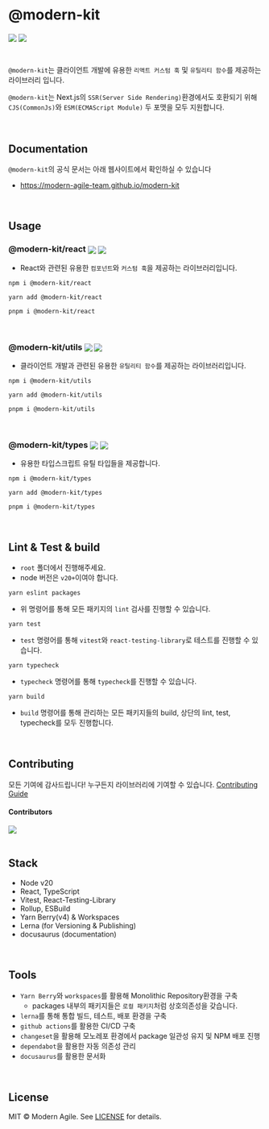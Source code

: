 # @modern-kit

<p>
  <img align="center" src="https://img.shields.io/badge/license-MIT-blue.svg">
  <img align="center" src="https://hits.seeyoufarm.com/api/count/incr/badge.svg?url=https%3A%2F%2Fgithub.com%2FModern-Agile-Team%2Fmodern-kit&count_bg=%2379C83D&title_bg=%23555555&icon=&icon_color=%23E7E7E7&title=hits&edge_flat=false"/>
</p>

<br />

`@modern-kit`는 클라이언트 개발에 유용한 `리액트 커스텀 훅` 및 `유틸리티 함수`를 제공하는 라이브러리 입니다.

`@modern-kit`는 Next.js의 `SSR(Server Side Rendering)`환경에서도 호환되기 위해 `CJS(CommonJs)`와 `ESM(ECMAScript Module)` 두 포맷을 모두 지원합니다.

<br />

## Documentation
`@modern-kit`의 공식 문서는 아래 웹사이트에서 확인하실 수 있습니다
- <a href="https://modern-agile-team.github.io/modern-kit" target="_blank">https://modern-agile-team.github.io/modern-kit</a>

<br />

## Usage

### @modern-kit/react <a href="https://www.npmjs.com/package/@modern-kit/react" target="_blank"><img align="center" src="https://img.shields.io/npm/v/@modern-kit/react.svg" /></a> <a href="https://bundlephobia.com/package/@modern-kit/react" target="_blank"><img align="center" src="https://img.shields.io/bundlephobia/minzip/@modern-kit/react/latest"></a>

- React와 관련된 유용한 `컴포넌트`와 `커스텀 훅`을 제공하는 라이브러리입니다.

```shell
npm i @modern-kit/react
```

```shell
yarn add @modern-kit/react
```

```shell
pnpm i @modern-kit/react
```

<br />

### @modern-kit/utils <a href="https://www.npmjs.com/package/@modern-kit/utils" target="_blank"><img align="center" src="https://img.shields.io/npm/v/@modern-kit/utils.svg" /></a> <a href="https://bundlephobia.com/package/@modern-kit/utils" target="_blank"><img align="center" src="https://img.shields.io/bundlephobia/minzip/@modern-kit/utils/latest"></a>

- 클라이언트 개발과 관련된 유용한 `유틸리티 함수`를 제공하는 라이브러리입니다.

```shell
npm i @modern-kit/utils
```

```shell
yarn add @modern-kit/utils
```

```shell
pnpm i @modern-kit/utils
```

<br />

### @modern-kit/types <a href="https://www.npmjs.com/package/@modern-kit/types" target="_blank"><img align="center" src="https://img.shields.io/npm/v/@modern-kit/types.svg" /></a> <a href="https://bundlephobia.com/package/@modern-kit/types" target="_blank"><img align="center" src="https://img.shields.io/bundlephobia/minzip/@modern-kit/types/latest"></a>

- 유용한 타입스크립트 유틸 타입들을 제공합니다.

```shell
npm i @modern-kit/types
```

```shell
yarn add @modern-kit/types
```

```shell
pnpm i @modern-kit/types
```

<br />

## Lint & Test & build

- `root` 폴더에서 진행해주세요.
- node 버전은 `v20+`이여야 합니다.

```shell
yarn eslint packages
```

- 위 명령어를 통해 모든 패키지의 `lint` 검사를 진행할 수 있습니다.

```shell
yarn test
```

- `test` 명령어를 통해 `vitest`와 `react-testing-library`로 테스트를 진행할 수 있습니다.

```shell
yarn typecheck
```

- `typecheck` 명령어를 통해 `typecheck`를 진행할 수 있습니다.

```shell
yarn build
```

- `build` 명령어를 통해 관리하는 모든 패키지들의 build, 상단의 lint, test, typecheck를 모두 진행합니다.

<br />

## Contributing
모든 기여에 감사드립니다! 누구든지 라이브러리에 기여할 수 있습니다.
[Contributing Guide](./.github/CONTRIBUTING.md)

#### Contributors
<a href="https://github.com/modern-agile-team/modern-kit/graphs/contributors">
  <img src="https://contrib.rocks/image?repo=Modern-Agile-Team/modern-kit">
</a>

<br />
<br />

## Stack
- Node v20
- React, TypeScript
- Vitest, React-Testing-Library
- Rollup, ESBuild
- Yarn Berry(v4) & Workspaces
- Lerna (for Versioning & Publishing)
- docusaurus (documentation)

<br />

## Tools

- `Yarn Berry`와 `workspaces`를 활용해 Monolithic Repository환경을 구축
  - packages 내부의 패키지들은 `로컬 패키지`처럼 상호의존성을 갖습니다.
- `lerna`를 통해 통합 빌드, 테스트, 배포 환경을 구축
- `github actions`를 활용한 CI/CD 구축
- `changeset`을 활용해 모노레포 환경에서 package 일관성 유지 및 NPM 배포 진행
- `dependabot`을 활용한 자동 의존성 관리
- `docusaurus`를 활용한 문서화

<br />

## License
MIT © Modern Agile. See [LICENSE](./LICENSE) for details.

<br />
